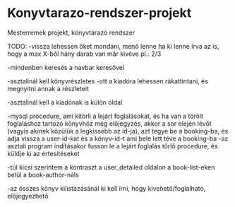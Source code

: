 # Konyvtarazo-rendszer-projekt
Mesterremek projekt, könyvtárazó rendszer


TODO:
-vissza lehessen őket mondani, menő lenne ha ki lenne írva az is, hogy a max X-ből hány darab van már kivéve pl.: 2/3

-mindenben keresés a navbar keresővel

-asztalinál kell könyvrészletes
    -ott a kiadóra lehessen rákattintani, és megnyitni annak a részleteit

-asztalinál kell a kiadónak is külön oldal

-mysql procedure, ami kitörli a lejárt foglalásokat, és ha van a törölt foglaláshoz tartozó könyvhöz még előjegyzés, akkor a sor elején lévőt (vagyis akinek közülük a legkissebb az id-ja), azt tegye be a booking-ba, és adja vissza a user-id-kat és a könyv-id-t ami bele lett téve a booking-ba
-az asztali program indításakor fusson le a lejárt foglalás törlő procedure, és küldje ki az értesítéseket

-túl kicsi szerintem a kontraszt a user_detailed oldalon a book-list-eken belül a book-author-náls


-az összes könyv kilistázásánál ki kell írni, hogy kivehető/foglalható, előjegyezhető